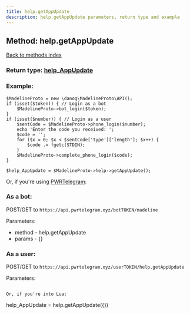 ```yaml
---
title: help.getAppUpdate
description: help.getAppUpdate parameters, return type and example
---
```

## Method: help.getAppUpdate  
[Back to methods index](index.md)




### Return type: [help\_AppUpdate](../types/help_AppUpdate.md)

### Example:


```
$MadelineProto = new \danog\MadelineProto\API();
if (isset($token)) { // Login as a bot
    $MadelineProto->bot_login($token);
}
if (isset($number)) { // Login as a user
    $sentCode = $MadelineProto->phone_login($number);
    echo 'Enter the code you received: ';
    $code = '';
    for ($x = 0; $x < $sentCode['type']['length']; $x++) {
        $code .= fgetc(STDIN);
    }
    $MadelineProto->complete_phone_login($code);
}

$help_AppUpdate = $MadelineProto->help->getAppUpdate();
```

Or, if you're using [PWRTelegram](https://pwrtelegram.xyz):

### As a bot:

POST/GET to `https://api.pwrtelegram.xyz/botTOKEN/madeline`

Parameters:

* method - help.getAppUpdate
* params - {}



### As a user:

POST/GET to `https://api.pwrtelegram.xyz/userTOKEN/help.getAppUpdate`

Parameters:



```

Or, if you're into Lua:

```
help_AppUpdate = help.getAppUpdate({})
```

